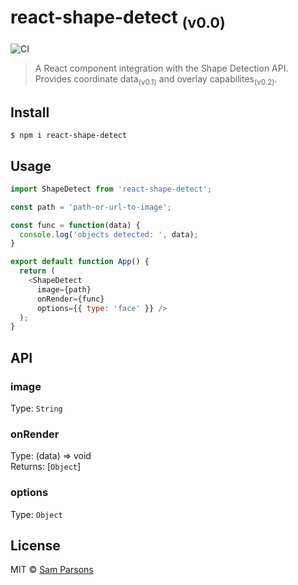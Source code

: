 # react-shape-detect <sub>(v0.0)</sub>
![CI](https://github.com/sam-parsons/react-shape-detect/workflows/Node.js%20CI/badge.svg)

> A React component integration with the Shape Detection API. Provides coordinate data<sub>(v0.1)</sub> and overlay capabilites<sub>(v0.2)</sub>.


## Install

```
$ npm i react-shape-detect
```


## Usage

```js
import ShapeDetect from 'react-shape-detect';

const path = 'path-or-url-to-image';

const func = function(data) {
  console.log('objects detected: ', data);
}

export default function App() {
  return (
    <ShapeDetect 
      image={path} 
      onRender={func} 
      options={{ type: 'face' }} />
  );
}
```


## API


### image
Type: `String`

### onRender
Type: (data) => void <br>
Returns: [`Object`]

### options
Type: `Object` <br>


## License

MIT © [Sam Parsons]()
